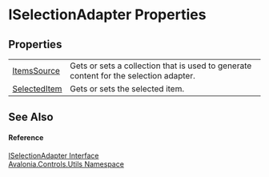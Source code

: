 # ISelectionAdapter Properties




## Properties
<table>
<tr>
<td><a href="P_Avalonia_Controls_Utils_ISelectionAdapter_ItemsSource">ItemsSource</a></td>
<td>Gets or sets a collection that is used to generate content for the selection adapter.</td>
</tr>
<tr>
<td><a href="P_Avalonia_Controls_Utils_ISelectionAdapter_SelectedItem">SelectedItem</a></td>
<td>Gets or sets the selected item.</td>
</tr>
</table>

## See Also


#### Reference
<a href="T_Avalonia_Controls_Utils_ISelectionAdapter">ISelectionAdapter Interface</a>  
<a href="N_Avalonia_Controls_Utils">Avalonia.Controls.Utils Namespace</a>  

